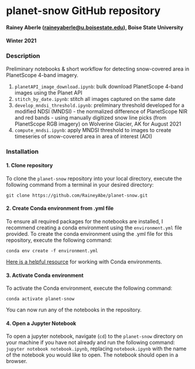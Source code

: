 # planet-snow GitHub repository
#### Rainey Aberle (raineyaberle@u.boisestate.edu), Boise State University
#### Winter 2021

### Description
Preliminary notebooks & short workflow for detecting snow-covered area in PlanetScope 4-band imagery.

1. `planetAPI_image_download.ipynb`: bulk download PlanetScope 4-band images using the Planet API
2. `stitch_by_date.ipynb`: stitch all images captured on the same date
3. `develop_mndsi_threshold.ipynb`: preliminary threshold developed for a modified NDSI (MNDSI) - the normalized difference of PlanetScope NIR and red bands - using manually digitized snow line picks (from PlanetScope RGB imagery) on Wolverine Glacier, AK for August 2021
4. `compute_mndsi.ipynb`: apply MNDSI threshold to images to create timeseries of snow-covered area in area of interest (AOI)

### Installation
#### 1. Clone repository
To clone the `planet-snow` repository into your local directory, execute the following command from a terminal in your desired directory:

`git clone https://github.com/RaineyAbe/planet-snow.git`

#### 2. Create Conda environment from .yml file
To ensure all required packages for the notebooks are installed, I recommend creating a conda environment using the `environment.yml` file provided. To create the conda environment using the .yml file for this repository, execute the following command:

`conda env create -f environment.yml`

[Here is a helpful resource](https://conda.io/projects/conda/en/latest/user-guide/tasks/manage-environments.html#creating-an-environment-from-an-environment-yml-file) for working with Conda environments. 

#### 3. Activate Conda environment
To activate the Conda environment, execute the following command:

`conda activate planet-snow`

You can now run any of the notebooks in the repository. 

#### 4. Open a Jupyter Notebook
To open a jupyter notebook, navigate (`cd`) to the `planet-snow` directory on your machine if you have not already and run the following command: `jupyter notebook notebook.ipynb`, replacing `notebook.ipynb` with the name of the notebook you would like to open. The notebook should open in a browser. 
